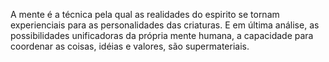 ﻿A mente é a técnica pela qual as realidades do espirito se tornam experienciais para as personalidades das criaturas. E em última análise, as possibilidades unificadoras da própria mente humana, a capacidade para coordenar as coisas, idéias e valores, são supermateriais.